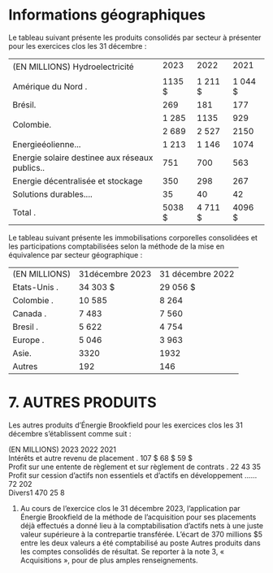 # Informations géographiques  

Le tableau suivant présente les produits consolidés par secteur à présenter pour les exercices clos les 31 décembre :  

<html><body><table><tr><td rowspan="2">(EN MILLIONS) Hydroelectricité</td><td>2023</td><td>2022</td><td>2021</td></tr><tr><td></td><td></td><td></td></tr><tr><td>Amérique du Nord .</td><td>1135 $</td><td>1 211 $</td><td>1 044 $</td></tr><tr><td>Brésil.</td><td>269</td><td>181</td><td>177</td></tr><tr><td rowspan="2">Colombie.</td><td>1 285</td><td>1135</td><td>929</td></tr><tr><td>2 689</td><td>2 527</td><td>2150</td></tr><tr><td>Energieéolienne...</td><td>1 213</td><td>1 146</td><td>1074</td></tr><tr><td>Energie solaire destinee aux réseaux publics..</td><td>751</td><td>700</td><td>563</td></tr><tr><td>Energie décentralisée et stockage</td><td>350</td><td>298</td><td>267</td></tr><tr><td>Solutions durables....</td><td>35</td><td>40</td><td>42</td></tr><tr><td>Total .</td><td>5038 $</td><td>4 711 $</td><td>4096 $</td></tr></table></body></html>  

Le tableau suivant présente les immobilisations corporelles consolidées et les participations comptabilisées selon la méthode de la mise en équivalence par secteur géographique :  

<html><body><table><tr><td>(EN MILLIONS)</td><td>31décembre 2023</td><td>31 décembre 2022</td></tr><tr><td>Etats-Unis .</td><td>34 303 $</td><td>29 056 $</td></tr><tr><td>Colombie .</td><td>10 585</td><td>8 264</td></tr><tr><td>Canada .</td><td>7 483</td><td>7 560</td></tr><tr><td>Bresil .</td><td>5 622</td><td>4 754</td></tr><tr><td>Europe .</td><td>5 046</td><td>3 963</td></tr><tr><td>Asie.</td><td>3320</td><td>1932</td></tr><tr><td>Autres</td><td>192</td><td>146</td></tr></table></body></html>  

# 7. AUTRES PRODUITS  

Les autres produits d’Énergie Brookfield pour les exercices clos les 31 décembre s’établissent comme suit :  

(EN MILLIONS) 2023 2022 2021   
Intérêts et autre revenu de placement . 107 \$ 68 \$ 59 \$   
Profit sur une entente de règlement et sur règlement de contrats . 22 43 35   
Profit sur cession d’actifs non essentiels et d’actifs en développement ...... 72 202   
Divers1 470 25 8  

1) Au cours de l’exercice clos le 31 décembre 2023, l’application par Énergie Brookfield de la méthode de l’acquisition pour ses placements déjà effectués a donné lieu à la comptabilisation d’actifs nets à une juste valeur supérieure à la contrepartie transférée. L’écart de 370 millions $\$ 5$ entre les deux valeurs a été comptabilisé au poste Autres produits dans les comptes consolidés de résultat. Se reporter à la note 3, « Acquisitions », pour de plus amples renseignements.  